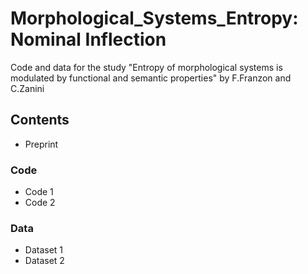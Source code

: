 # Morphological_Systems_Entropy: Nominal Inflection
Code and data for the study "Entropy of morphological systems is modulated by functional and semantic properties" by F.Franzon and C.Zanini

## Contents
* Preprint
### Code
* Code 1
* Code 2
### Data 
* Dataset 1
* Dataset 2
